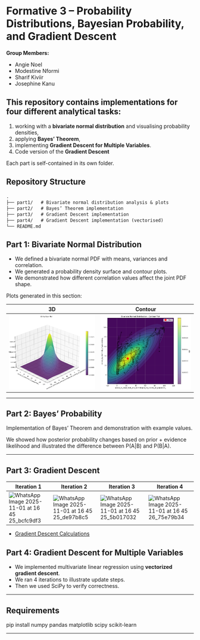 # Formative 3 – Probability Distributions, Bayesian Probability, and Gradient Descent

**Group Members:**
- Angie Noel
- Modestine Nformi
- Sharif Kiviir
- Josephine Kanu


## **This repository contains implementations for four different analytical tasks:**
1) working with a **bivariate normal distribution** and visualising probability densities,
2) applying **Bayes’ Theorem**,
3) implementing **Gradient Descent for Multiple Variables**.
4) Code version of the **Gradient Descent**

Each part is self-contained in its own folder.



## Repository Structure


```
.
├── part1/   # Bivariate normal distribution analysis & plots
├── part2/   # Bayes’ Theorem implementation 
├── part3/   # Gradient Descent implementation
├── part4/   # Gradient Descent implementation (vectorised)
└── README.md
```


## Part 1: Bivariate Normal Distribution

- We defined a bivariate normal PDF with means, variances and correlation.
- We generated a probability density surface and contour plots.
- We demonstrated how different correlation values affect the joint PDF shape.

Plots generated in this section:

| 3D | Contour |
|--------|--------|
|  ![alt text](image-1.png) | ![Contour Plane](image.png) |

---

## Part 2: Bayes’ Probability

Implementation of Bayes’ Theorem and demonstration with example values.

We showed how posterior probability changes based on prior + evidence likelihood and illustrated the difference between P(A|B) and P(B|A).


---

## Part 3: Gradient Descent

| Iteration 1 | Iteration 2 | Iteration 3 | Iteration 4 |
|--------|--------|--------|--------|
|![WhatsApp Image 2025-11-01 at 16 45 25_bcfc9df3](https://github.com/user-attachments/assets/90807431-2f84-4e4a-83f0-f98819f315d5) |![WhatsApp Image 2025-11-01 at 16 45 25_de97b8c5](https://github.com/user-attachments/assets/094a0aac-30d8-4a2d-ab68-a837bff51605)|![WhatsApp Image 2025-11-01 at 16 45 25_5b017032](https://github.com/user-attachments/assets/58748ab1-8611-4379-a660-63cbbed3f0ca)|![WhatsApp Image 2025-11-01 at 16 45 26_75e79b34](https://github.com/user-attachments/assets/71dc76c8-bcd0-4f96-a573-da322c70938f)|


- [Gradient Descent Calculations](https://drive.google.com/file/d/11Yd_ZBoveISbyuohxkGXQEJhFIzlOgOO/view?usp=sharing)
## Part 4: Gradient Descent for Multiple Variables

- We implemented multivariate linear regression using **vectorized gradient descent**.
- We ran 4 iterations to illustrate update steps.
- Then we used SciPy to verify correctness.

---

## Requirements

pip install numpy pandas matplotlib scipy scikit-learn


---
